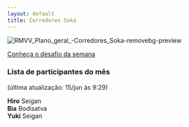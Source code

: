 ```yaml
---
layout: default
title: Corredores Soka
---
```


![RMVV_Plano_geral_-_Corredores_Soka_-removebg-preview](https://github.com/user-attachments/assets/2abc1604-3470-4c9a-9a03-2444c751b892)


<div class="botao-destaque">
  <a href="https://drive.google.com/drive/folders/1s6MNOkZtUkGdM4f89Jbv9hUxVZjlYbGO/view" target="_blank">
    Conheça o desafio da semana
  </a>
</div>

### Lista de participantes do mês  
(última atualização: 15/jun às 9:29)

<div class="card-list">

  <div class="card">
    <strong>Hiro</strong>
    <span>Seigan</span>
  </div>

  <div class="card">
    <strong>Bia</strong>
    <span>Bodisatva</span>
  </div>

  <div class="card">
    <strong>Yuki</strong>
    <span>Seigan</span>
  </div>

</div>

